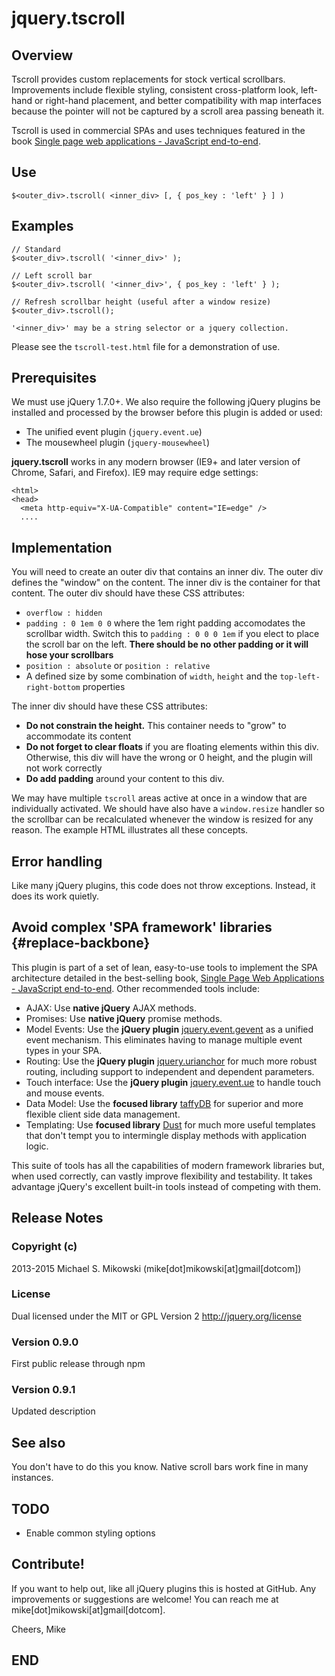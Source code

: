jquery.tscroll
==============

Overview
--------

Tscroll provides custom replacements for stock vertical scrollbars.  Improvements include flexible styling, consistent cross-platform look, left-hand or right-hand placement, and better compatibility with map interfaces because the pointer will not be captured by a scroll area passing beneath it.

Tscroll is used in commercial SPAs and uses techniques featured in
the book [Single page web applications - JavaScript
end-to-end](http://manning.com/mikowski).

Use
---

    $<outer_div>.tscroll( <inner_div> [, { pos_key : 'left' } ] )

Examples
--------

    // Standard
    $<outer_div>.tscroll( '<inner_div>' );

    // Left scroll bar
    $<outer_div>.tscroll( '<inner_div>', { pos_key : 'left' } );

    // Refresh scrollbar height (useful after a window resize)
    $<outer_div>.tscroll();

    '<inner_div>' may be a string selector or a jquery collection.

Please see the `tscroll-test.html` file for a demonstration of use.

Prerequisites
-------------

We must use jQuery 1.7.0+. We also require the following jQuery plugins
be installed and processed by the browser before this plugin is added or
used:

-   The unified event plugin (`jquery.event.ue`)
-   The mousewheel plugin (`jquery-mousewheel`)

**jquery.tscroll** works in any modern browser (IE9+ and later version
of Chrome, Safari, and Firefox). IE9 may require edge settings:

    <html>
    <head>
      <meta http-equiv="X-UA-Compatible" content="IE=edge" />
      ....

Implementation
--------------

You will need to create an outer div that contains an inner div. The
outer div defines the "window" on the content. The inner div is the
container for that content. The outer div should have these CSS
attributes:

-   `overflow : hidden`
-   `padding : 0 1em 0 0` where the 1em right padding accomodates the
    scrollbar width. Switch this to `padding : 0 0 0 1em` if you elect
    to place the scroll bar on the left. **There should be no other
    padding or it will hose your scrollbars**
-   `position : absolute` or `position : relative`
-   A defined size by some combination of `width`, `height` and the
    `top-left-right-bottom` properties

The inner div should have these CSS attributes:

-   **Do not constrain the height.** This container needs to "grow" to
    accommodate its content
-   **Do not forget to clear floats** if you are floating elements
    within this div. Otherwise, this div will have the wrong or 0
    height, and the plugin will not work correctly
-   **Do add padding** around your content to this div.

We may have multiple `tscroll` areas active at once in a window that are
individually activated. We should have also have a `window.resize`
handler so the scrollbar can be recalculated whenever the window is
resized for any reason. The example HTML illustrates all these concepts.

Error handling
--------------

Like many jQuery plugins, this code does not throw exceptions. Instead,
it does its work quietly.

Avoid complex 'SPA framework' libraries {#replace-backbone}
---------------------------------------

This plugin is part of a set of lean, easy-to-use tools to implement the
SPA architecture detailed in the best-selling book, [Single Page Web
Applications - JavaScript end-to-end](http://manning.com/mikowski).
Other recommended tools include:

-   AJAX: Use **native jQuery** AJAX methods.
-   Promises: Use **native jQuery** promise methods.
-   Model Events: Use the **jQuery plugin**
    [jquery.event.gevent](https://www.npmjs.com/package/jquery.event.gevent)
    as a unified event mechanism. This eliminates having to manage
    multiple event types in your SPA.
-   Routing: Use the **jQuery plugin**
    [jquery.urianchor](https://www.npmjs.com/package/jquery.urianchor)
    for much more robust routing, including support to independent and
    dependent parameters.
-   Touch interface: Use the **jQuery plugin**
    [jquery.event.ue](https://www.npmjs.com/package/jquery.event.ue) to
    handle touch and mouse events.
-   Data Model: Use the **focused library**
    [taffyDB](https://github.com/typicaljoe/taffydb/) for superior and
    more flexible client side data management.
-   Templating: Use **focused library**
    [Dust](http://linkedin.github.io/dustjs/) for much more useful
    templates that don't tempt you to intermingle display methods with
    application logic.

This suite of tools has all the capabilities of modern framework
libraries but, when used correctly, can vastly improve flexibility and
testability. It takes advantage jQuery's excellent built-in tools
instead of competing with them.

Release Notes
-------------

### Copyright (c)

2013-2015 Michael S. Mikowski (mike[dot]mikowski[at]gmail[dotcom])

### License

Dual licensed under the MIT or GPL Version 2 http://jquery.org/license

### Version 0.9.0

First public release through npm

### Version 0.9.1

Updated description

See also
--------

You don't have to do this you know. Native scroll bars work fine in many
instances.

TODO
----

-   Enable common styling options

Contribute!
-----------

If you want to help out, like all jQuery plugins this is hosted at
GitHub. Any improvements or suggestions are welcome! You can reach me at
mike[dot]mikowski[at]gmail[dotcom].

Cheers, Mike

END
---
